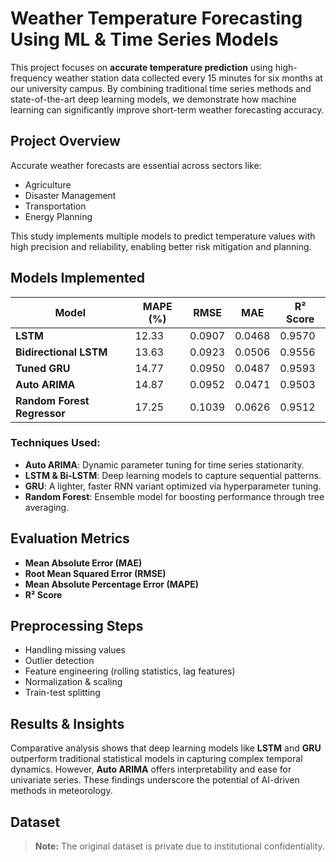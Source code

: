 # Weather Temperature Forecasting Using ML & Time Series Models

This project focuses on **accurate temperature prediction** using high-frequency weather station data collected every 15 minutes for six months at our university campus. By combining traditional time series methods and state-of-the-art deep learning models, we demonstrate how machine learning can significantly improve short-term weather forecasting accuracy.

## Project Overview

Accurate weather forecasts are essential across sectors like:
-  Agriculture
-  Disaster Management
-  Transportation
-  Energy Planning

This study implements multiple models to predict temperature values with high precision and reliability, enabling better risk mitigation and planning.

## Models Implemented

| Model                    | MAPE (%) | RMSE    | MAE    | R² Score |
|-------------------------|----------|---------|--------|----------|
| **LSTM**                | 12.33    | 0.0907  | 0.0468 | 0.9570   |
| **Bidirectional LSTM**  | 13.63    | 0.0923  | 0.0506 | 0.9556   |
| **Tuned GRU**           | 14.77    | 0.0950  | 0.0487 | 0.9593   |
| **Auto ARIMA**          | 14.87    | 0.0952  | 0.0471 | 0.9503   |
| **Random Forest Regressor** | 17.25 | 0.1039  | 0.0626 | 0.9512   |

### Techniques Used:
- **Auto ARIMA**: Dynamic parameter tuning for time series stationarity.
- **LSTM & Bi-LSTM**: Deep learning models to capture sequential patterns.
- **GRU**: A lighter, faster RNN variant optimized via hyperparameter tuning.
- **Random Forest**: Ensemble model for boosting performance through tree averaging.

##  Evaluation Metrics
-  **Mean Absolute Error (MAE)**
-  **Root Mean Squared Error (RMSE)**
-  **Mean Absolute Percentage Error (MAPE)**
-  **R² Score**

## Preprocessing Steps
- Handling missing values
- Outlier detection
- Feature engineering (rolling statistics, lag features)
- Normalization & scaling
- Train-test splitting

## Results & Insights
Comparative analysis shows that deep learning models like **LSTM** and **GRU** outperform traditional statistical models in capturing complex temporal dynamics. However, **Auto ARIMA** offers interpretability and ease for univariate series. These findings underscore the potential of AI-driven methods in meteorology.

## Dataset

> **Note:** The original dataset is private due to institutional confidentiality. 

